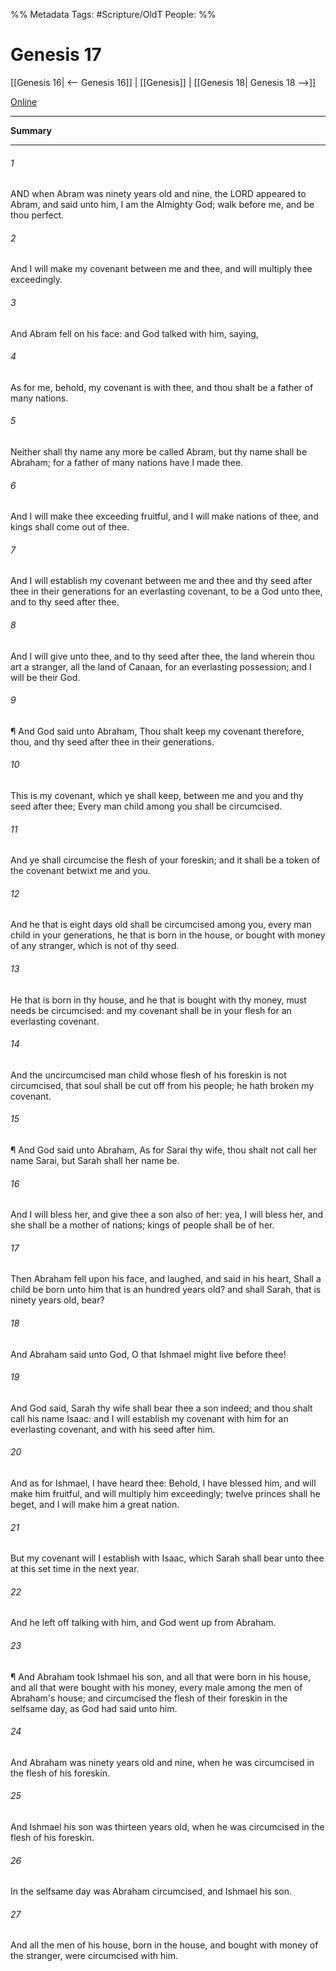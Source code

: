 

%% Metadata
Tags: #Scripture/OldT
People: 
%%
# Genesis 17
[[Genesis 16| <-- Genesis 16]] | [[Genesis]] | [[Genesis 18| Genesis 18 -->]]

[Online](https://churchofjesuschrist.org/study/scriptures/ot/gen/17?lang=eng)

---
__Summary__



---

###### 1
AND when Abram was ninety years old and nine, the LORD appeared to Abram, and said unto him, I am the Almighty God; walk before me, and be thou perfect.
###### 2
And I will make my covenant between me and thee, and will multiply thee exceedingly.
###### 3
And Abram fell on his face: and God talked with him, saying,
###### 4
As for me, behold, my covenant is with thee, and thou shalt be a father of many nations.
###### 5
Neither shall thy name any more be called Abram, but thy name shall be Abraham; for a father of many nations have I made thee.
###### 6
And I will make thee exceeding fruitful, and I will make nations of thee, and kings shall come out of thee.
###### 7
And I will establish my covenant between me and thee and thy seed after thee in their generations for an everlasting covenant, to be a God unto thee, and to thy seed after thee.
###### 8
And I will give unto thee, and to thy seed after thee, the land wherein thou art a stranger, all the land of Canaan, for an everlasting possession; and I will be their God.
###### 9
¶ And God said unto Abraham, Thou shalt keep my covenant therefore, thou, and thy seed after thee in their generations.
###### 10
This is my covenant, which ye shall keep, between me and you and thy seed after thee; Every man child among you shall be circumcised.
###### 11
And ye shall circumcise the flesh of your foreskin; and it shall be a token of the covenant betwixt me and you.
###### 12
And he that is eight days old shall be circumcised among you, every man child in your generations, he that is born in the house, or bought with money of any stranger, which is not of thy seed.
###### 13
He that is born in thy house, and he that is bought with thy money, must needs be circumcised: and my covenant shall be in your flesh for an everlasting covenant.
###### 14
And the uncircumcised man child whose flesh of his foreskin is not circumcised, that soul shall be cut off from his people; he hath broken my covenant.
###### 15
¶ And God said unto Abraham, As for Sarai thy wife, thou shalt not call her name Sarai, but Sarah shall her name be.
###### 16
And I will bless her, and give thee a son also of her: yea, I will bless her, and she shall be a mother of nations; kings of people shall be of her.
###### 17
Then Abraham fell upon his face, and laughed, and said in his heart, Shall a child be born unto him that is an hundred years old?  and shall Sarah, that is ninety years old, bear?
###### 18
And Abraham said unto God, O that Ishmael might live before thee!
###### 19
And God said, Sarah thy wife shall bear thee a son indeed; and thou shalt call his name Isaac: and I will establish my covenant with him for an everlasting covenant, and with his seed after him.
###### 20
And as for Ishmael, I have heard thee: Behold, I have blessed him, and will make him fruitful, and will multiply him exceedingly; twelve princes shall he beget, and I will make him a great nation.
###### 21
But my covenant will I establish with Isaac, which Sarah shall bear unto thee at this set time in the next year.
###### 22
And he left off talking with him, and God went up from Abraham.
###### 23
¶ And Abraham took Ishmael his son, and all that were born in his house, and all that were bought with his money, every male among the men of Abraham's house; and circumcised the flesh of their foreskin in the selfsame day, as God had said unto him.
###### 24
And Abraham was ninety years old and nine, when he was circumcised in the flesh of his foreskin.
###### 25
And Ishmael his son was thirteen years old, when he was circumcised in the flesh of his foreskin.
###### 26
In the selfsame day was Abraham circumcised, and Ishmael his son.
###### 27
And all the men of his house, born in the house, and bought with money of the stranger, were circumcised with him.



